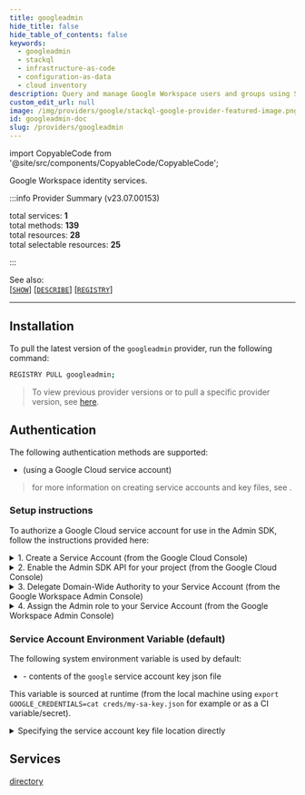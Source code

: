 ```yaml
---
title: googleadmin
hide_title: false
hide_table_of_contents: false
keywords:
  - googleadmin
  - stackql
  - infrastructure-as-code
  - configuration-as-data
  - cloud inventory
description: Query and manage Google Workspace users and groups using SQL.
custom_edit_url: null
image: /img/providers/google/stackql-google-provider-featured-image.png
id: googleadmin-doc
slug: /providers/googleadmin
---
```


import CopyableCode from '@site/src/components/CopyableCode/CopyableCode';

Google Workspace identity services.  
    
:::info Provider Summary (v23.07.00153)

<div class="row">
<div class="providerDocColumn">
<span>total services:&nbsp;<b>1</b></span><br />
<span>total methods:&nbsp;<b>139</b></span><br />
</div>
<div class="providerDocColumn">
<span>total resources:&nbsp;<b>28</b></span><br />
<span>total selectable resources:&nbsp;<b>25</b></span><br />
</div>
</div>

:::

See also:   
[[` SHOW `]](https://stackql.io/docs/language-spec/show) [[` DESCRIBE `]](https://stackql.io/docs/language-spec/describe)  [[` REGISTRY `]](https://stackql.io/docs/language-spec/registry)
* * * 

## Installation

To pull the latest version of the `googleadmin` provider, run the following command:  

```bash
REGISTRY PULL googleadmin;
```
> To view previous provider versions or to pull a specific provider version, see [here](https://stackql.io/docs/language-spec/registry).  

## Authentication


The following authentication methods are supported:
- <CopyableCode code="service_account" /> (using a Google Cloud service account)

> for more information on creating service accounts and key files, see .

### Setup instructions

To authorize a Google Cloud service account for use in the Admin SDK, follow the instructions provided here:  

<details>

<summary>1. Create a Service Account (from the Google Cloud Console)</summary>

- Create a Google Cloud service account (see [Service accounts overview](https://cloud.google.com/iam/docs/service-account-overview)).
- Download the JSON key file for the service account (see [Service account keys](https://cloud.google.com/iam/docs/service-account-creds#key-types)).
- From the Google Cloud Console, locate and select the service account created, go to __"Details" > "Advanced settings" > "Domain-wide delegation"__. 
- Copy the __"Client ID"__ of the service account to the clipboard.
- Click the __"VIEW GOOGLE WORKSPACE ADMIN CONSOLE"__ link. This will open the Google Workspace Admin Console in a new tab.

</details>

<details>

<summary>2. Enable the Admin SDK API for your project (from the Google Cloud Console)</summary>

- From the Google Cloud Console, in the same project that you created the Service Account in step 1, go to __"APIs & Services" > "Library"__.
- Search for __"Admin SDK API"__ and click on it.
- Click __"Enable"__.

</details>

<details>

<summary>3. Delegate Domain-Wide Authority to your Service Account (from the Google Workspace Admin Console)</summary>

- From the Google Workspace Admin Console, go to __"Security" > "Access and data control" > "API Controls" > "Domain-wide delegation" > "MANAGE DOMAIN-WIDE DELEGATION"__.
- Click __"Add new"__ and paste the __"Client ID"__ of the service account copied to the clipboard in step 1.
- In the __"OAuth scopes"__ field, enter the following scopes: __`https://www.googleapis.com/auth/cloud-platform`__ and __`https://www.googleapis.com/auth/admin.directory.user.readonly`__.
- Click __"Authorise"__.

</details>

<details>

<summary>4. Assign the Admin role to your Service Account (from the Google Workspace Admin Console)</summary>

- From the Google Workspace Admin Console, go to __"Account" > "Admin roles" > "User Management" > "Admins" > "Assign service accounts"__.
- Add the email to the service account created in step 1 and click __"Assign Role"__.  For more information, see [Assigning a role to a service account](https://developers.google.com/workspace/guides/create-credentials#assign_a_role_to_a_service_account).

</details>

### Service Account Environment Variable (default)

The following system environment variable is used by default:  

- <CopyableCode code="GOOGLE_CREDENTIALS" /> - contents of the <code>google</code> service account key json file

This variable is sourced at runtime (from the local machine using `export GOOGLE_CREDENTIALS=cat creds/my-sa-key.json` for example or as a CI variable/secret).

<details>

<summary>Specifying the service account key file location directly</summary>

You can specify the path to the service account key file without using the default environment variable by using the `--auth` flag of the `stackql` program.  For example:  

```bash
AUTH='{ "google": { "type": "service_account",  "credentialsfilepath": "creds/sa-key.json" }}'
stackql shell --auth="${AUTH}"
```

or using PowerShell:  

```powershell
$Auth = "{ 'google': { 'type': 'service_account',  'credentialsfilepath': 'creds/sa-key.json' }}"
stackql.exe shell --auth=$Auth
```

</details>

## Services
<div class="row">
<div class="providerDocColumn">
<a href="/providers/googleadmin/directory/">directory</a><br />
</div>
<div class="providerDocColumn">
</div>
</div>
